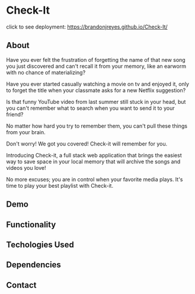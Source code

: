 # Check-It


click to see deployment: https://brandonjreyes.github.io/Check-It/

## About


Have you ever felt the frustration of forgetting the name of that new song you just discovered and can't recall it from your memory, like an earworm with no chance of materializing?

Have you ever started casually watching a movie on tv and enjoyed it, only to forget the title when your classmate asks for a new Netflix suggestion?

Is that funny YouTube video from last summer still stuck in your head, but you can't remember what to search when you want to send it to your friend?

No matter how hard you try to remember them, you can't pull these things from your brain.

Don't worry! We got you covered!
Check-it will remember for you.

Introducing Check-it, a full stack web application that brings the easiest way to save space in your local memory that will archive the songs and videos you love!

No more excuses; you are in control when your favorite media plays. It's time to play your best playlist with Check-it.

## Demo

## Functionality

## Techologies Used

## Dependencies


## Contact